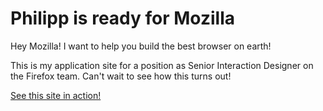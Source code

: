 # Philipp is ready for Mozilla
Hey Mozilla! I want to help you build the best browser on earth!

This is my application site for a position as Senior Interaction Designer on the Firefox team. Can't wait to see how this turns out!

[See this site in action!](http://readyformozilla.com)

